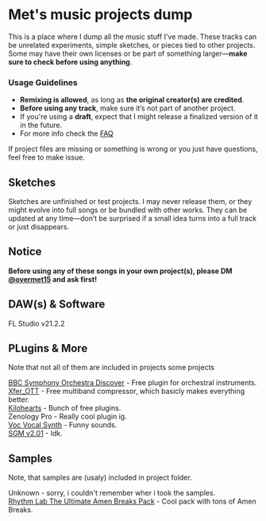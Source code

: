 # Met's music projects dump

This is a place where I dump all the music stuff I've made. These tracks can be unrelated experiments, simple sketches, or pieces tied to other projects. Some may have their own licenses or be part of something larger—**make sure to check before using anything**.

### Usage Guidelines
- **Remixing is allowed**, as long as **the original creator(s) are credited**.
- **Before using any track**, make sure it’s not part of another project.
- If you're using a **draft**, expect that I might release a finalized version of it in the future.
- For more info check the [FAQ](FAQ.md)

If project files are missing or something is wrong or you just have questions, feel free to make issue.
 
## Sketches
Sketches are unfinished or test projects. I may never release them, or they might evolve into full songs or be bundled with other works. They can be updated at any time—don’t be surprised if a small idea turns into a full track or just disappears.

## Notice
**Before using any of these songs in your own project(s), please DM [@overmet15](https://github.com/overmet15) and ask first!**

## DAW(s) & Software
FL Studio v21.2.2

## PLugins & More
Note that not all of them are included in projects some projects

[BBC Symphony Orchestra Discover](https://www.spitfireaudio.com/bbc-symphony-orchestra-discover) - Free plugin for orchestral instruments.  
[Xfer_OTT](https://xferrecords.com/freeware) - Free multiband compressor, which basicly makes everything better.  
[Kilohearts](https://kilohearts.com/) - Bunch of free plugins.  
Zenology Pro - Really cool plugin ig.  
[Voc Vocal Synth](https://socalabs.com/synths/voc-vocal-synth/) - Funny sounds.  
[SGM v2.01](https://archive.org/details/SGM-V2.01) - Idk.

## Samples
Note, that samples are (usaly) included in project folder.

Unknown - sorry, i couldn't remember wher i took the samples.  
[Rhythm Lab The Ultimate Amen Breaks Pack](https://rhythm-lab.com/the-ultimate-amen-breaks-pack) - Cool pack with tons of Amen Breaks.  
